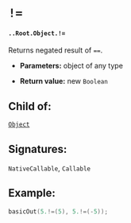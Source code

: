 # `!=`

#### `..Root.Object.!=`

Returns negated result of `==`.

* **Parameters:** object of any type

* **Return value:** new `Boolean`

## Child of:

[`Object`](docs..Root.Object.md)

## Signatures:

`NativeCallable`, `Callable`

## Example:

```c
basicOut(5.!=(5), 5.!=(-5));
```
